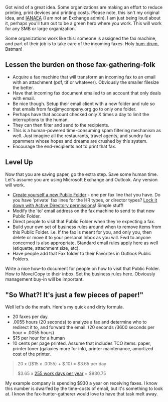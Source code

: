 <!--{Title:"Be a Green IT Hero", PublishedOn:"2009-04-27T06:33:53", Intro:"Got wind of a great idea. Some organizations are making an effort to reduce printing, print devices "} -->

<span>
  <p>Got wind of a great idea. Some organizations are making an effort to reduce printing, print devices and printing costs. Please note, this isn't my original idea, and <a href="http://en.wikipedia.org/wiki/IANAL">IANAEA</a> (I am not an Exchange admin). I am just being loud about it, perhaps you'll turn out to be a green hero where you work. This will work for any SMB or large organization.</p>
  <p>Some organizations work like this: someone is assigned the fax machine, and part of their job is to take care of the incoming faxes. Holy <a href="http://www.thefreedictionary.com/humdrum">hum-drum</a>, Batman!</p>
  <h2>Lessen the burden on those fax-gathering-folk</h2>
  <ul>
    <li>Acquire a fax machine that will transform an incoming fax to an email with an attachment (pdf, tif or whatever). Obviously the smaller filesize the better. </li>
    <li>Have that incoming fax document emailed to an account that only deals with email. </li>
    <li>Be nice though. Setup their email client with a new folder and rule so that emails from fax@mycompany.org go to only one folder. </li>
    <li>Perhaps have that account checked only X times a day to limit the interruptions to the human. </li>
    <li>They can then filter and send to the recipients. </li>
    <li>This is a human-powered time-consuming spam filtering mechanism as well. Just imagine all the restaurants, travel agents, and sundry fax spammers whose hopes and dreams are crushed by this system. </li>
    <li>Encourage the end-recipients not to print that fax. </li>
  </ul>
  <h2>Level Up</h2>
  <p>Now that you are saving paper, go the extra step. Save some human time. Let's assume you are using Microsoft Exchange and Outlook. Any version will work.</p>
  <ul>
    <li>
      <a href="http://support.gfi.com/manuals/en/fax12/fax12manual-1-037.html">Create yourself a new Public Folder</a> - one per fax line that you have. Do you have 'private' fax lines for the HR types, or director types? <a href="http://www.msexchange.org/tutorials/Public-Folder-Basics-Part1.html">Lock it down with Active Directory permissions</a>! Simple stuff! </li>
    <li>Modify the 'to' email address on the fax machine to send to that new Public Folder. </li>
    <li>Direct people to visit that Public Folder when they're expecting a fax. </li>
    <li>Build your own set of business rules around when to remove items from this Public Folder. i.e. If the fax is meant for you, and only you, then delete or move it to your personal Inbox as you will. Fwd to anyone concerned is also appropriate. Standard email rules apply here as well (etiquette, attachment size, etc). </li>
    <li>Have people add that Fax folder to their Favorites in Outlook Public Folders. </li>
  </ul>
  <p>Write a nice how-to document for people on how to visit that Public Folder. How to Move/Copy to their inbox. Set the business rules here. Obviously management buy-in will be important.</p>
  <p />
  <h2>"So What?! It's just a few pieces of paper!"</h2>
  <p>Well let's do the math. Here's my quick and dirty formula.</p>
  <ul>
    <li>20 faxes per day. </li>
    <li>.0055 hours (20 seconds) to analyze a fax and determine who to redirect it to, and forward the email. (20 seconds /3600 seconds per hour = .0055 hours) </li>
    <li>$15 per hour for a human </li>
    <li>10 cents per page printed. Assume that includes TCO items: paper, printer toner (galaxies more for ink), printer maintenance, amortized cost of the printer. </li>
  </ul>
  <blockquote>
    <p>20 x (($15 x .0055) + $.10) = $3.65 per day</p>
    <p>$3.65 x <a href="http://wiki.answers.com/Q/How_may_work_days_in_a_year">255 work days per year</a> = $930.75</p>
  </blockquote>
  <p>My example company is spending $930 a year on receiving faxes. I know this number is dwarfed by the time-costs of email, but it's something to look at. I know the fax-hunter-gatherer would love to have that task melt away.</p>
</span>
